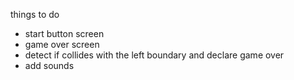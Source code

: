 things to do

- start button screen 
- game over screen 
- detect if collides with the left boundary and declare game over
- add sounds 


